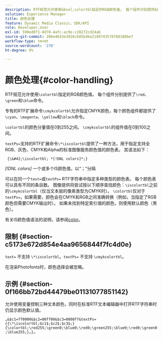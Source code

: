 ```yaml
---
description: RTF规范允许使用&bsol;colortbl指定的RGB颜色值。 每个组件分别提供&bsol;red、&bsol;green和&bsol;blue命令。
solution: Experience Manager
title: 颜色处理
feature: Dynamic Media Classic，SDK/API
role: Developer,User
exl-id: 590ed0f1-8d78-4afc-ac9e-c28272cd24a6
source-git-commit: 206e4643e3926cb85b4be2189743578f88180be7
workflow-type: tm+mt
source-wordcount: '278'
ht-degree: 0%

---
```


# 颜色处理{#color-handling}

RTF规范允许使用`\colortbl`指定的RGB颜色值。 每个组件分别提供了`\red`、`\green`和`\blue`命令。

专有的RTF扩展命令`\cmykcolortbl`允许指定CMYK颜色，每个颜色组件都提供了`\cyan`、`\magenta`、`\yellow`和`\black`命令。

`\colortbl`的颜色分量值在0到255之间。 `\cmykcolortbl`的组件值在0到100之间。

`textPs=`支持的RTF扩展命令`\*\iscolortbl`提供了一种方法，用于指定支持全RGB、灰色、CMYK和Alpha的标准图像服务颜色值的颜色表。 其语法如下：

` {\&#42;\iscolortbl; *[!DNL colors]*;}`

*[!DNL colors]* 一个或多个IS颜色值，以“；”分隔

可以在同一个`text=`或`textPs=` RTF字符串中指定多种类型的颜色表。 每个颜色表可以具有不同的条目数。 图像提供将尝试按以下顺序查找颜色：`\iscolortbl`之前的`\cmykcolortbl`（仅当文本层的像素类型为CMYK时）。 `\colortbl`仅对于`textPs=`，如果需要，颜色会在CMYK和RGB之间准确转换（例如，当指定了RGB颜色但需要CMYK输出时）。 如果未找到特定索引值的颜色，则使用默认颜色（黑色）。

有关IS颜色值语法的说明，请参阅[color](/help/aem-is-ir-api/is-api/http-ref/image-serving-api-ref/c-http-protocol-reference/c-data-types/r-is-http-color.md)。

## 限制 {#section-c5173e672d854e4aa9656844f7fc4d0e}

`text=` 不支持 `\*\iscolortbl`。`textPs=` 不支持 `\cmykcolortbl`。

在渲染Photofonts时，颜色选择会被忽略。

## 示例 {#section-0f166bb72bd44479be01131077851142}

允许使用变量控制三种文本颜色，同时在标准RTF文本编辑器中打开RTF字符串时仍显示颜色默认值。

`…&$c1=ff0000&$c2=00ff00&$c3=0000ff&textPs={{\*\iscolortbl;$c1$;$c2$;$c3$;}{\colortbl;\red255;\green0;\blue0;\red0;\green255;\blue0;\red0;\green0;\blue255;}…}…`

